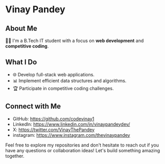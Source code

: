 # Vinay Pandey

## About Me
👨‍💻 I'm a B.Tech IT student with a focus on **web development** and **competitive coding**.

## What I Do
- 🌐 Develop full-stack web applications.
- 📊 Implement efficient data structures and algorithms.
- 🏆 Participate in competitive coding challenges.



## Connect with Me
- GitHub: https://github.com/codevinay1
- LinkedIn: https://www.linkedin.com/in/vinaypandeydev/
- X: https://twitter.com/VinayThePandey
- instagram: https://www.instagram.com/thevinaypandey




Feel free to explore my repositories and don't hesitate to reach out if you have any questions or collaboration ideas! Let's build something amazing together.
